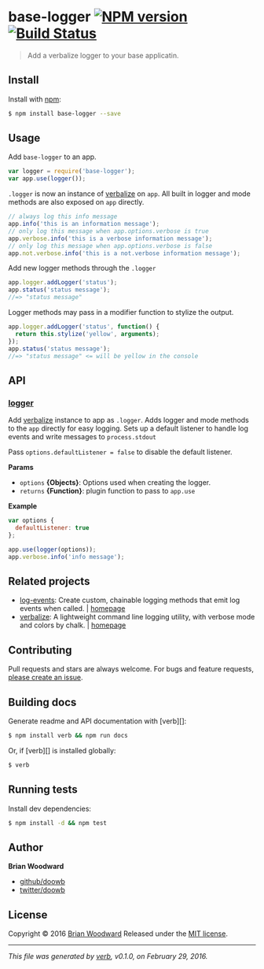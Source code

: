 # base-logger [![NPM version](https://img.shields.io/npm/v/base-logger.svg)](https://www.npmjs.com/package/base-logger) [![Build Status](https://img.shields.io/travis/node-base/base-logger.svg)](https://travis-ci.org/node-base/base-logger)

> Add a verbalize logger to your base applicatin.

## Install

Install with [npm](https://www.npmjs.com/):

```sh
$ npm install base-logger --save
```

## Usage

Add `base-logger` to an app.

```js
var logger = require('base-logger');
var app.use(logger());
```

`.logger` is now an instance of [verbalize](https://github.com/jonschlinkert/verbalize) on `app`.
All built in logger and mode methods are also exposed on
`app` directly.

```js
// always log this info message
app.info('this is an information message');
// only log this message when app.options.verbose is true
app.verbose.info('this is a verbose information message');
// only log this message when app.options.verbose is false
app.not.verbose.info('this is a not.verbose information message');
```

Add new logger methods through the `.logger`

```js
app.logger.addLogger('status');
app.status('status message');
//=> "status message"
```

Logger methods may pass in a modifier function to stylize the output.

```js
app.logger.addLogger('status', function() {
  return this.stylize('yellow', arguments);
});
app.status('status message');
//=> "status message" <= will be yellow in the console
```

## API

### [logger](index.js#L33)

Add [verbalize](https://github.com/jonschlinkert/verbalize) instance to app as `.logger`. Adds logger and mode methods to the `app` directly for easy logging. Sets up a default listener to handle log events and write messages to `process.stdout`

Pass `options.defaultListener = false` to disable the default listener.

**Params**

* `options` **{Objects}**: Options used when creating the logger.
* `returns` **{Function}**: plugin function to pass to `app.use`

**Example**

```js
var options {
  defaultListener: true
};

app.use(logger(options));
app.verbose.info('info message');
```

## Related projects

* [log-events](https://www.npmjs.com/package/log-events): Create custom, chainable logging methods that emit log events when called. | [homepage](https://github.com/doowb/log-events)
* [verbalize](https://www.npmjs.com/package/verbalize): A lightweight command line logging utility, with verbose mode and colors by chalk. | [homepage](https://github.com/jonschlinkert/verbalize)

## Contributing

Pull requests and stars are always welcome. For bugs and feature requests, [please create an issue](https://github.com/doowb/base-logger/issues/new).

## Building docs

Generate readme and API documentation with [verb][]:

```sh
$ npm install verb && npm run docs
```

Or, if [verb][] is installed globally:

```sh
$ verb
```

## Running tests

Install dev dependencies:

```sh
$ npm install -d && npm test
```

## Author

**Brian Woodward**

* [github/doowb](https://github.com/doowb)
* [twitter/doowb](http://twitter.com/doowb)

## License

Copyright © 2016 [Brian Woodward](https://github.com/doowb)
Released under the [MIT license](https://github.com/node-base/base-logger/blob/master/LICENSE).

***

_This file was generated by [verb](https://github.com/verbose/verb), v0.1.0, on February 29, 2016._